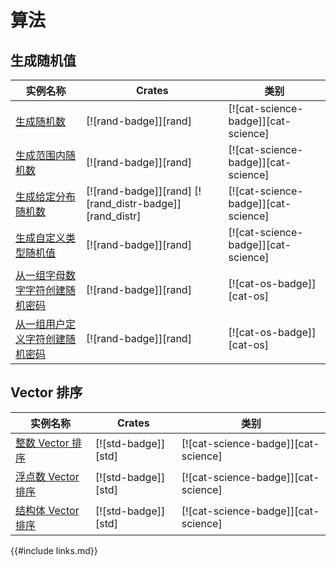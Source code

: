 # 算法

<!--
> [algorithms.md](https://github.com/zzy/rust-cookbook-zh-cn/blob/master/src/algorithms.md)
> <br />
> commit - 04f8b1155ec4cb7093c947c2f05766cd768546aa - 2020.09.30
-->

## 生成随机值

| 实例名称 | Crates | 类别 |
|--------|--------|------------|
| [生成随机数][ex-rand] | [![rand-badge]][rand] | [![cat-science-badge]][cat-science] |
| [生成范围内随机数][ex-rand-range] | [![rand-badge]][rand] | [![cat-science-badge]][cat-science] |
| [生成给定分布随机数][ex-rand-dist] | [![rand-badge]][rand] [![rand_distr-badge]][rand_distr] | [![cat-science-badge]][cat-science] |
| [生成自定义类型随机值][ex-rand-custom] | [![rand-badge]][rand] | [![cat-science-badge]][cat-science] |
| [从一组字母数字字符创建随机密码][ex-rand-passwd] | [![rand-badge]][rand] | [![cat-os-badge]][cat-os] |
| [从一组用户定义字符创建随机密码][ex-rand-choose] | [![rand-badge]][rand] | [![cat-os-badge]][cat-os] |

## Vector 排序

| 实例名称 | Crates | 类别 |
|--------|--------|------------|
| [整数 Vector 排序][ex-sort-integers] | [![std-badge]][std] | [![cat-science-badge]][cat-science] |
| [浮点数 Vector 排序][ex-sort-floats] | [![std-badge]][std] | [![cat-science-badge]][cat-science] |
| [结构体 Vector 排序][ex-sort-structs] | [![std-badge]][std] | [![cat-science-badge]][cat-science] |

[ex-rand]: algorithms/randomness.md#生成随机数
[ex-rand-range]: algorithms/randomness.md#生成范围内随机数
[ex-rand-dist]: algorithms/randomness.md#生成给定分布随机数
[ex-rand-custom]: algorithms/randomness.md#生成自定义类型随机值
[ex-rand-passwd]: algorithms/randomness.md#从一组字母数字字符创建随机密码
[ex-rand-choose]:   algorithms/randomness.md#从一组用户定义字符创建随机密码

[ex-sort-integers]:   algorithms/sorting.md#整数-vector-排序
[ex-sort-floats]:   algorithms/sorting.md#浮点数-vector-排序
[ex-sort-structs]:   algorithms/sorting.md#结构体-vector-排序

{{#include links.md}}
